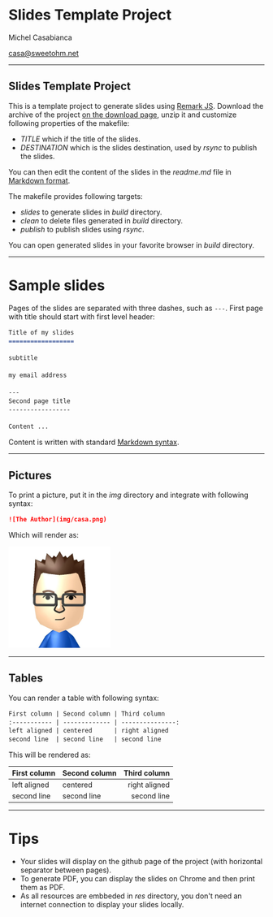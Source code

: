 Slides Template Project
=======================

Michel Casabianca

casa@sweetohm.net

---
Slides Template Project
-----------------------

This is a template project to generate slides using [Remark JS](http://remarkjs.com). Download the archive of the project [on the download page](https://github.com/c4s4/slides/releases), unzip it and customize following properties of the makefile:

- *TITLE* which if the title of the slides.
- *DESTINATION* which is the slides destination, used by *rsync* to publish the slides.

You can then edit the content of the slides in the *readme.md* file in [Markdown format](https://github.com/adam-p/markdown-here/wiki/Markdown-Cheatsheet).

The makefile provides following targets:

- *slides* to generate slides in *build* directory.
- *clean* to delete files generated in *build* directory.
- *publish* to publish slides using *rsync*.

You can open generated slides in your favorite browser in *build* directory.

---
Sample slides
=============

Pages of the slides are separated with three dashes, such as `---`. First page with title should start with first level header:

```md
Title of my slides
==================

subtitle

my email address

---
Second page title
-----------------

Content ...
```

Content is written with standard [Markdown syntax](https://github.com/adam-p/markdown-here/wiki/Markdown-Cheatsheet).

---
Pictures
--------

To print a picture, put it in the *img* directory and integrate with following syntax:

```md
![The Author](img/casa.png)
```

Which will render as:

![The Author](img/casa.png)

---
Tables
------

You can render a table with following syntax:

```md
First column | Second column | Third column
:----------- | ------------- | ---------------:
left aligned | centered      | right aligned
second line  | second line   | second line
```

This will be rendered as:

First column | Second column | Third column
:----------- | ------------- | ---------------:
left aligned | centered      | right aligned
second line  | second line   | second line

---
Tips
====

- Your slides will display on the github page of the project (with horizontal separator between pages).
- To generate PDF, you can display the slides on Chrome and then print them as PDF.
- As all resources are embbeded in *res* directory, you don't need an internet connection to display your slides locally.

